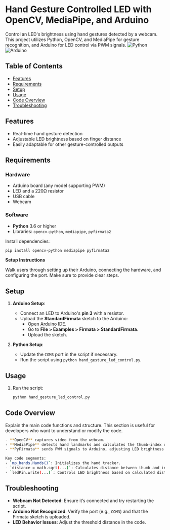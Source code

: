 # Hand Gesture Controlled LED with OpenCV, MediaPipe, and Arduino
Control an LED's brightness using hand gestures detected by a webcam. This project utilizes Python, OpenCV, and MediaPipe for gesture recognition, and Arduino for LED control via PWM signals.
![Python](https://img.shields.io/badge/Python-3.6%2B-blue)
![Arduino](https://img.shields.io/badge/Arduino-Compatible-orange)
## Table of Contents
- [Features](#features)
- [Requirements](#requirements)
- [Setup](#setup)
- [Usage](#usage)
- [Code Overview](#code-overview)
- [Troubleshooting](#troubleshooting)
## Features
- Real-time hand gesture detection
- Adjustable LED brightness based on finger distance
- Easily adaptable for other gesture-controlled outputs
## Requirements

### Hardware
- Arduino board (any model supporting PWM)
- LED and a 220Ω resistor
- USB cable
- Webcam

### Software
- **Python** 3.6 or higher
- Libraries: `opencv-python`, `mediapipe`, `pyfirmata2`

Install dependencies:
```bash
pip install opencv-python mediapipe pyfirmata2

```
**Setup Instructions**

Walk users through setting up their Arduino, connecting the hardware, and configuring the port. Make sure to provide clear steps.


## Setup

1. **Arduino Setup**:
   - Connect an LED to Arduino's **pin 3** with a resistor.
   - Upload the **StandardFirmata** sketch to the Arduino:
     - Open Arduino IDE.
     - Go to **File > Examples > Firmata > StandardFirmata**.
     - Upload the sketch.

2. **Python Setup**:
   - Update the `COM3` port in the script if necessary.
   - Run the script using `python hand_gesture_led_control.py`.
## Usage
1. Run the script:
   ```bash
   python hand_gesture_led_control.py

## Code Overview

Explain the main code functions and structure. This section is useful for developers who want to understand or modify the code.



```bash
- **OpenCV** captures video from the webcam.
- **MediaPipe** detects hand landmarks and calculates the thumb-index distance.
- **PyFirmata** sends PWM signals to Arduino, adjusting LED brightness.

Key code segments:
- `mp_hands.Hands()`: Initializes the hand tracker.
- `distance = math.sqrt(...)`: Calculates distance between thumb and index finger.
- `ledPin.write(...)`: Controls LED brightness based on calculated distance.
```
## Troubleshooting

- **Webcam Not Detected**: Ensure it’s connected and try restarting the script.
- **Arduino Not Recognized**: Verify the port (e.g., `COM3`) and that the Firmata sketch is uploaded.
- **LED Behavior Issues**: Adjust the threshold distance in the code.
